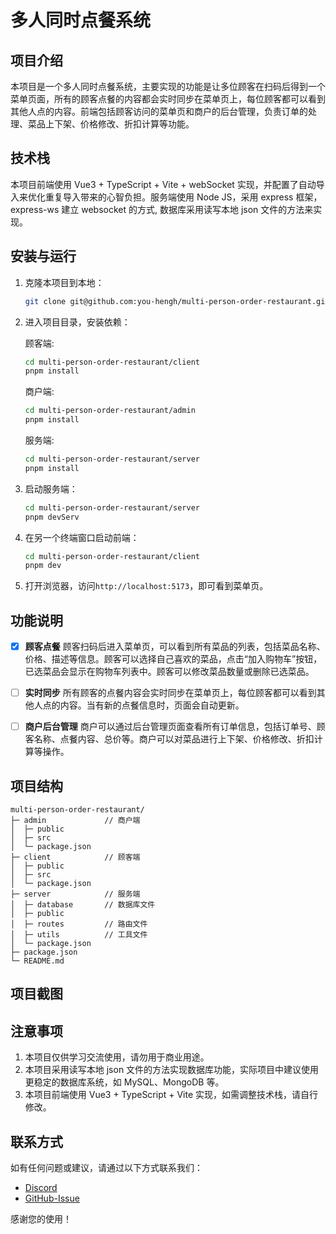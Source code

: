 # 多人同时点餐系统

## 项目介绍

本项目是一个多人同时点餐系统，主要实现的功能是让多位顾客在扫码后得到一个菜单页面，所有的顾客点餐的内容都会实时同步在菜单页上，每位顾客都可以看到其他人点的内容。前端包括顾客访问的菜单页和商户的后台管理，负责订单的处理、菜品上下架、价格修改、折扣计算等功能。

## 技术栈

本项目前端使用 Vue3 + TypeScript + Vite + webSocket 实现，并配置了自动导入来优化重复导入带来的心智负担。服务端使用 Node JS，采用 express 框架，express-ws 建立 websocket 的方式, 数据库采用读写本地 json 文件的方法来实现。

## 安装与运行

1. 克隆本项目到本地：

   ```bash
   git clone git@github.com:you-hengh/multi-person-order-restaurant.git
   ```

2. 进入项目目录，安装依赖：

   顾客端:

   ```bash
   cd multi-person-order-restaurant/client
   pnpm install
   ```

   商户端:

   ```bash
   cd multi-person-order-restaurant/admin
   pnpm install
   ```

   服务端:

   ```bash
   cd multi-person-order-restaurant/server
   pnpm install
   ```

3. 启动服务端：

   ```bash
   cd multi-person-order-restaurant/server
   pnpm devServ
   ```

4. 在另一个终端窗口启动前端：

   ```bash
   cd multi-person-order-restaurant/client
   pnpm dev
   ```

5. 打开浏览器，访问`http://localhost:5173`，即可看到菜单页。

## 功能说明

- [x] **顾客点餐**
      顾客扫码后进入菜单页，可以看到所有菜品的列表，包括菜品名称、价格、描述等信息。顾客可以选择自己喜欢的菜品，点击“加入购物车”按钮，已选菜品会显示在购物车列表中。顾客可以修改菜品数量或删除已选菜品。
- [ ] **实时同步**
      所有顾客的点餐内容会实时同步在菜单页上，每位顾客都可以看到其他人点的内容。当有新的点餐信息时，页面会自动更新。

- [ ] **商户后台管理**
      商户可以通过后台管理页面查看所有订单信息，包括订单号、顾客名称、点餐内容、总价等。商户可以对菜品进行上下架、价格修改、折扣计算等操作。

## 项目结构

```text
multi-person-order-restaurant/
├─ admin             // 商户端
│  ├─ public
│  ├─ src
│  └─ package.json
├─ client            // 顾客端
│  ├─ public
│  ├─ src
│  └─ package.json
├─ server            // 服务端
│  ├─ database       // 数据库文件
│  ├─ public
│  ├─ routes         // 路由文件
│  ├─ utils          // 工具文件
│  └─ package.json
├─ package.json
└─ README.md

```

## 项目截图

## 注意事项

1. 本项目仅供学习交流使用，请勿用于商业用途。
2. 本项目采用读写本地 json 文件的方法实现数据库功能，实际项目中建议使用更稳定的数据库系统，如 MySQL、MongoDB 等。
3. 本项目前端使用 Vue3 + TypeScript + Vite 实现，如需调整技术栈，请自行修改。

## 联系方式

如有任何问题或建议，请通过以下方式联系我们：

- [Discord](https://discord.gg/3YBJqGtZKA)
- [GitHub-Issue](https://github.com/you-hengh/multi-person-order-restaurant/issues)

感谢您的使用！
